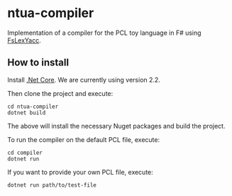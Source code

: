 # ntua-compiler

Implementation of a compiler for the PCL toy language in F# using [FsLexYacc](https://fsprojects.github.io/FsLexYacc/).

## How to install

Install [.Net Core](https://dotnet.microsoft.com/download). We are currently using version 2.2.

Then clone the project and execute:
```
cd ntua-compiler
dotnet build
```

The above will install the necessary Nuget packages and build the project.

To run the compiler on the default PCL file, execute:
```
cd compiler
dotnet run
```

If you want to provide your own PCL file, execute:
```
dotnet run path/to/test-file
```